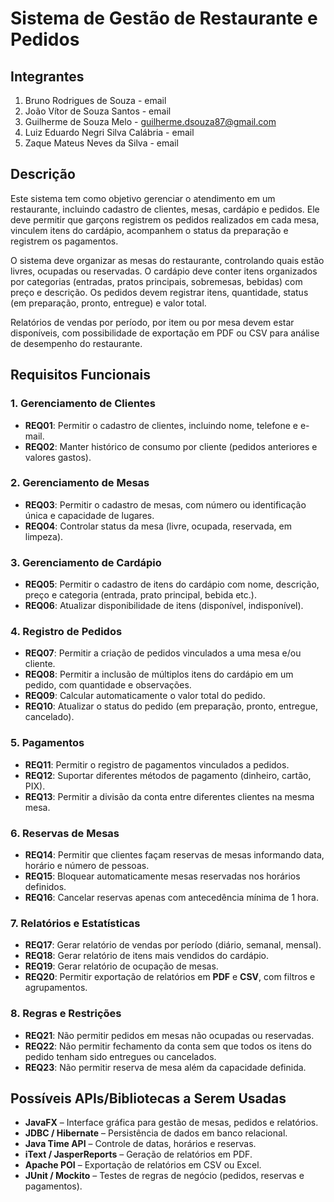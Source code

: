 # Sistema de Gestão de Restaurante e Pedidos

## Integrantes

1) Bruno Rodrigues de Souza - email
2) João Vítor de Souza Santos - email
3) Guilherme de Souza Melo - guilherme.dsouza87@gmail.com
4) Luiz Eduardo Negri Silva Calábria - email
5) Zaque Mateus Neves da Silva - email

## Descrição

Este sistema tem como objetivo gerenciar o atendimento em um restaurante, incluindo cadastro de clientes, mesas, cardápio e pedidos. Ele deve permitir que garçons registrem os pedidos realizados em cada mesa, vinculem itens do cardápio, acompanhem o status da preparação e registrem os pagamentos.

O sistema deve organizar as mesas do restaurante, controlando quais estão livres, ocupadas ou reservadas. O cardápio deve conter itens organizados por categorias (entradas, pratos principais, sobremesas, bebidas) com preço e descrição. Os pedidos devem registrar itens, quantidade, status (em preparação, pronto, entregue) e valor total.

Relatórios de vendas por período, por item ou por mesa devem estar disponíveis, com possibilidade de exportação em PDF ou CSV para análise de desempenho do restaurante.

## Requisitos Funcionais

### 1. Gerenciamento de Clientes

- **REQ01**: Permitir o cadastro de clientes, incluindo nome, telefone e e-mail.
- **REQ02**: Manter histórico de consumo por cliente (pedidos anteriores e valores gastos).

### 2. Gerenciamento de Mesas

- **REQ03**: Permitir o cadastro de mesas, com número ou identificação única e capacidade de lugares.
- **REQ04**: Controlar status da mesa (livre, ocupada, reservada, em limpeza).

### 3. Gerenciamento de Cardápio

- **REQ05**: Permitir o cadastro de itens do cardápio com nome, descrição, preço e categoria (entrada, prato principal, bebida etc.).
- **REQ06**: Atualizar disponibilidade de itens (disponível, indisponível).

### 4. Registro de Pedidos

- **REQ07**: Permitir a criação de pedidos vinculados a uma mesa e/ou cliente.
- **REQ08**: Permitir a inclusão de múltiplos itens do cardápio em um pedido, com quantidade e observações.
- **REQ09**: Calcular automaticamente o valor total do pedido.
- **REQ10**: Atualizar o status do pedido (em preparação, pronto, entregue, cancelado).

### 5. Pagamentos

- **REQ11**: Permitir o registro de pagamentos vinculados a pedidos.
- **REQ12**: Suportar diferentes métodos de pagamento (dinheiro, cartão, PIX).
- **REQ13**: Permitir a divisão da conta entre diferentes clientes na mesma mesa.

### 6. Reservas de Mesas

- **REQ14**: Permitir que clientes façam reservas de mesas informando data, horário e número de pessoas.
- **REQ15**: Bloquear automaticamente mesas reservadas nos horários definidos.
- **REQ16**: Cancelar reservas apenas com antecedência mínima de 1 hora.

### 7. Relatórios e Estatísticas

- **REQ17**: Gerar relatório de vendas por período (diário, semanal, mensal).
- **REQ18**: Gerar relatório de itens mais vendidos do cardápio.
- **REQ19**: Gerar relatório de ocupação de mesas.
- **REQ20**: Permitir exportação de relatórios em **PDF** e **CSV**, com filtros e agrupamentos.

### 8. Regras e Restrições

- **REQ21**: Não permitir pedidos em mesas não ocupadas ou reservadas.
- **REQ22**: Não permitir fechamento da conta sem que todos os itens do pedido tenham sido entregues ou cancelados.
- **REQ23**: Não permitir reserva de mesa além da capacidade definida.

## Possíveis APIs/Bibliotecas a Serem Usadas

- **JavaFX** – Interface gráfica para gestão de mesas, pedidos e relatórios.
- **JDBC / Hibernate** – Persistência de dados em banco relacional.
- **Java Time API** – Controle de datas, horários e reservas.
- **iText / JasperReports** – Geração de relatórios em PDF.
- **Apache POI** – Exportação de relatórios em CSV ou Excel.
- **JUnit / Mockito** – Testes de regras de negócio (pedidos, reservas e pagamentos).
